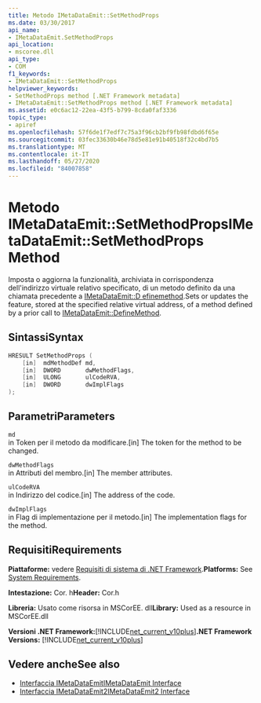 ```yaml
---
title: Metodo IMetaDataEmit::SetMethodProps
ms.date: 03/30/2017
api_name:
- IMetaDataEmit.SetMethodProps
api_location:
- mscoree.dll
api_type:
- COM
f1_keywords:
- IMetaDataEmit::SetMethodProps
helpviewer_keywords:
- SetMethodProps method [.NET Framework metadata]
- IMetaDataEmit::SetMethodProps method [.NET Framework metadata]
ms.assetid: e0c6ac12-22ea-43f5-b799-8cda0faf3336
topic_type:
- apiref
ms.openlocfilehash: 57f6de1f7edf7c75a3f96cb2bf9fb98fdbd6f65e
ms.sourcegitcommit: 03fec33630b46e78d5e81e91b40518f32c4bd7b5
ms.translationtype: MT
ms.contentlocale: it-IT
ms.lasthandoff: 05/27/2020
ms.locfileid: "84007858"
---
```

# <a name="imetadataemitsetmethodprops-method"></a><span data-ttu-id="c69a0-102">Metodo IMetaDataEmit::SetMethodProps</span><span class="sxs-lookup"><span data-stu-id="c69a0-102">IMetaDataEmit::SetMethodProps Method</span></span>
<span data-ttu-id="c69a0-103">Imposta o aggiorna la funzionalità, archiviata in corrispondenza dell'indirizzo virtuale relativo specificato, di un metodo definito da una chiamata precedente a [IMetaDataEmit::D efinemethod](imetadataemit-definemethod-method.md).</span><span class="sxs-lookup"><span data-stu-id="c69a0-103">Sets or updates the feature, stored at the specified relative virtual address, of a method defined by a prior call to [IMetaDataEmit::DefineMethod](imetadataemit-definemethod-method.md).</span></span>  
  
## <a name="syntax"></a><span data-ttu-id="c69a0-104">Sintassi</span><span class="sxs-lookup"><span data-stu-id="c69a0-104">Syntax</span></span>  
  
```cpp  
HRESULT SetMethodProps (
    [in]  mdMethodDef md,
    [in]  DWORD       dwMethodFlags,  
    [in]  ULONG       ulCodeRVA,
    [in]  DWORD       dwImplFlags
);  
```  
  
## <a name="parameters"></a><span data-ttu-id="c69a0-105">Parametri</span><span class="sxs-lookup"><span data-stu-id="c69a0-105">Parameters</span></span>  
 `md`  
 <span data-ttu-id="c69a0-106">in Token per il metodo da modificare.</span><span class="sxs-lookup"><span data-stu-id="c69a0-106">[in] The token for the method to be changed.</span></span>  
  
 `dwMethodFlags`  
 <span data-ttu-id="c69a0-107">in Attributi del membro.</span><span class="sxs-lookup"><span data-stu-id="c69a0-107">[in] The member attributes.</span></span>  
  
 `ulCodeRVA`  
 <span data-ttu-id="c69a0-108">in Indirizzo del codice.</span><span class="sxs-lookup"><span data-stu-id="c69a0-108">[in] The address of the code.</span></span>  
  
 `dwImplFlags`  
 <span data-ttu-id="c69a0-109">in Flag di implementazione per il metodo.</span><span class="sxs-lookup"><span data-stu-id="c69a0-109">[in] The implementation flags for the method.</span></span>  
  
## <a name="requirements"></a><span data-ttu-id="c69a0-110">Requisiti</span><span class="sxs-lookup"><span data-stu-id="c69a0-110">Requirements</span></span>  
 <span data-ttu-id="c69a0-111">**Piattaforme:** vedere [Requisiti di sistema di .NET Framework](../../get-started/system-requirements.md).</span><span class="sxs-lookup"><span data-stu-id="c69a0-111">**Platforms:** See [System Requirements](../../get-started/system-requirements.md).</span></span>  
  
 <span data-ttu-id="c69a0-112">**Intestazione:** Cor. h</span><span class="sxs-lookup"><span data-stu-id="c69a0-112">**Header:** Cor.h</span></span>  
  
 <span data-ttu-id="c69a0-113">**Libreria:** Usato come risorsa in MSCorEE. dll</span><span class="sxs-lookup"><span data-stu-id="c69a0-113">**Library:** Used as a resource in MSCorEE.dll</span></span>  
  
 <span data-ttu-id="c69a0-114">**Versioni .NET Framework:**[!INCLUDE[net_current_v10plus](../../../../includes/net-current-v10plus-md.md)]</span><span class="sxs-lookup"><span data-stu-id="c69a0-114">**.NET Framework Versions:** [!INCLUDE[net_current_v10plus](../../../../includes/net-current-v10plus-md.md)]</span></span>  
  
## <a name="see-also"></a><span data-ttu-id="c69a0-115">Vedere anche</span><span class="sxs-lookup"><span data-stu-id="c69a0-115">See also</span></span>

- [<span data-ttu-id="c69a0-116">Interfaccia IMetaDataEmit</span><span class="sxs-lookup"><span data-stu-id="c69a0-116">IMetaDataEmit Interface</span></span>](imetadataemit-interface.md)
- [<span data-ttu-id="c69a0-117">Interfaccia IMetaDataEmit2</span><span class="sxs-lookup"><span data-stu-id="c69a0-117">IMetaDataEmit2 Interface</span></span>](imetadataemit2-interface.md)
